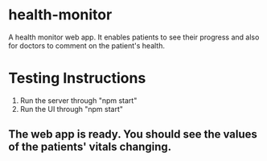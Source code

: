 # health-monitor
A health monitor web app. It enables patients to see their progress and also for doctors to comment on the patient's health.


# Testing Instructions
1. Run the server through "npm start"
2. Run the UI through "npm start"

## The web app is ready. You should see the values of the patients' vitals changing.
